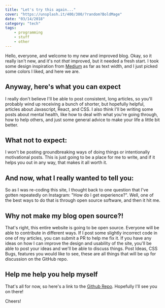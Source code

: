 ```yaml
---
title: "Let's try this again..."
cover: "https://unsplash.it/400/300/?random?BoldMage"
date: "03/14/2018"
category: "tech"
tags:
    - programming
    - stuff
    - other
---
```


Hello, everyone, and welcome to my new and improved blog.  Okay, so it really isn't new, and it's not _that_ improved, but it needed a fresh start.  I took some design inspiration from [Medium](https://medium.com) as far as text width, and I just picked some colors I liked, and here we are.

## Anyway, here's what you can expect
I really don't believe I'll be able to post consistent, long articles, so you'll probably wind up receiving a bunch of shorter, but hopefully helpful, articles about Javascript, React, and CSS.  I also think I'll be writing some posts about mental health, like how to deal with what you're going through, how to help others, and just some general advice to make your life a little bit better.

## What not to expect:
I won't be posting groundbreaking ways of doing things or intentionally motivational posts.  This is just going to be a place for me to write, and if it helps you out in any way, that makes it all worth it.

## And now, what I really wanted to tell you:
So as I was re-coding this site, I thought back to one question that I've gotten repeatedly on Instagram: "How do I get experience?". Well, one of the best ways to do that is through open source software, and then it hit me.

## Why not make my blog open source?!
That's right, this entire website is going to be open source.  Everyone will be able to contribute in different ways.  If I post some slightly incorrect code in one of my articles, you can submit a PR to help me fix it.  If you have any ideas on how I can improve the design and usability of the site, you'll be able to post your ideas and we'll be able to discuss things.  Post Ideas, CSS Bugs, features you would like to see, these are all things that will be up for discussion on the GitHub repo.

## Help me help you help myself
That's all for now, so here's a link to the [Github Repo](https://github.com/tallestthomas/tomrasmussen). Hopefully I'll see you on there!

Cheers!
